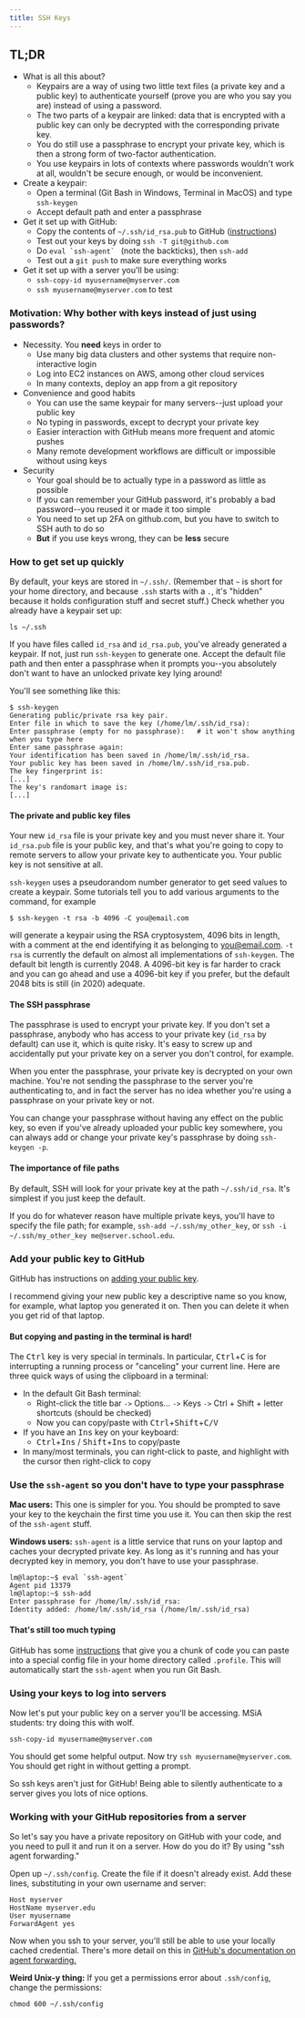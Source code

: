 ```yaml
---
title: SSH Keys
---
```


## TL;DR

- What is all this about?
    - Keypairs are a way of using two little text files (a private key and a public key) to authenticate yourself (prove you are who you say you are) instead of using a password.
    - The two parts of a keypair are linked: data that is encrypted with a public key can only be decrypted with the corresponding private key.
    - You do still use a passphrase to encrypt your private key, which is then a strong form of two-factor authentication.
    - You use keypairs in lots of contexts where passwords wouldn't work at all, wouldn't be secure enough, or would be inconvenient.
- Create a keypair:
    - Open a terminal (Git Bash in Windows, Terminal in MacOS) and type `ssh-keygen`
    - Accept default path and enter a passphrase
- Get it set up with GitHub:
    - Copy the contents of `~/.ssh/id_rsa.pub` to GitHub ([instructions](https://help.github.com/en/github/authenticating-to-github/adding-a-new-ssh-key-to-your-github-account))
    - Test out your keys by doing `ssh -T git@github.com`
    - Do ``eval `ssh-agent` `` (note the backticks), then `ssh-add`
    - Test out a `git push` to make sure everything works
- Get it set up with a server you'll be using:
    - `ssh-copy-id myusername@myserver.com`
    - `ssh myusername@myserver.com` to test

### Motivation: Why bother with keys instead of just using passwords?

- Necessity. You **need** keys in order to
	- Use many big data clusters and other systems that require non-interactive login
	- Log into EC2 instances on AWS, among other cloud services
	- In many contexts, deploy an app from a git repository
- Convenience and good habits
	- You can use the same keypair for many servers--just upload your public key
	- No typing in passwords, except to decrypt your private key
	- Easier interaction with GitHub means more frequent and atomic pushes
    - Many remote development workflows are difficult or impossible without using keys
- Security
	- Your goal should be to actually type in a password as little as possible
	- If you can remember your GitHub password, it's probably a bad password--you reused it or made it too simple
	- You need to set up 2FA on github.com, but you have to switch to SSH auth to do so
	- **But** if you use keys wrong, they can be **less** secure

### How to get set up quickly

By default, your keys are stored in `~/.ssh/`. (Remember that `~` is short for your home directory, and because `.ssh` starts with a `.`, it's "hidden" because it holds configuration stuff and secret stuff.) Check whether you already have a keypair set up:

```console
ls ~/.ssh
```

If you have files called `id_rsa` and `id_rsa.pub`, you've already generated a keypair. If not, just run `ssh-keygen` to generate one. Accept the default file path and then enter a passphrase when it prompts you--you absolutely don't want to have an unlocked private key lying around!

You'll see something like this:

```console
$ ssh-keygen
Generating public/private rsa key pair.
Enter file in which to save the key (/home/lm/.ssh/id_rsa):
Enter passphrase (empty for no passphrase):   # it won't show anything when you type here
Enter same passphrase again:
Your identification has been saved in /home/lm/.ssh/id_rsa.
Your public key has been saved in /home/lm/.ssh/id_rsa.pub.
The key fingerprint is:
[...]
The key's randomart image is:
[...]
```

#### The private and public key files

Your new `id_rsa` file is your private key and you must never share it. Your `id_rsa.pub` file is your public key, and that's what you're going to copy to remote servers to allow your private key to authenticate you. Your public key is not sensitive at all.

`ssh-keygen` uses a pseudorandom number generator to get seed values to create a keypair. Some tutorials tell you to add various arguments to the command, for example

`$ ssh-keygen -t rsa -b 4096 -C you@email.com`

will generate a keypair using the RSA cryptosystem, 4096 bits in length, with a comment at the end identifying it as belonging to you@email.com. `-t rsa` is currently the default on almost all implementations of `ssh-keygen`. The default bit length is currently 2048. A 4096-bit key is far harder to crack and you can go ahead and use a 4096-bit key if you prefer, but the default 2048 bits is still (in 2020) adequate.

#### The SSH passphrase

The passphrase is used to encrypt your private key. If you don't set a passphrase, anybody who has access to your private key (`id_rsa` by default) can use it, which is quite risky. It's easy to screw up and accidentally put your private key on a server you don't control, for example.

When you enter the passphrase, your private key is decrypted on your own machine. You're not sending the passphrase to the server you're authenticating to, and in fact the server has no idea whether you're using a passphrase on your private key or not.

You can change your passphrase without having any effect on the public key, so even if you've already uploaded your public key somewhere, you can always add or change your private key's passphrase by doing `ssh-keygen -p`.

#### The importance of file paths

By default, SSH will look for your private key at the path `~/.ssh/id_rsa`. It's simplest if you just keep the default.

If you do for whatever reason have multiple private keys, you'll have to specify the file path; for example, `ssh-add ~/.ssh/my_other_key`, or `ssh -i ~/.ssh/my_other_key me@server.school.edu`.

### Add your public key to GitHub

GitHub has instructions on [adding your public key](https://help.github.com/en/github/authenticating-to-github/adding-a-new-ssh-key-to-your-github-account).

I recommend giving your new public key a descriptive name so you know, for example, what laptop you generated it on. Then you can delete it when you get rid of that laptop.

#### But copying and pasting in the terminal is hard!

The <kbd>Ctrl</kbd> key is very special in terminals. In particular, <kbd>Ctrl</kbd>+<kbd>C</kbd> is for interrupting a running process or "canceling" your current line. Here are three quick ways of using the clipboard in a terminal:

- In the default Git Bash terminal:
    - Right-click the title bar `->` Options... `->` Keys `->` Ctrl + Shift + letter shortcuts (should be checked)
    - Now you can copy/paste with <kbd>Ctrl</kbd>+<kbd>Shift</kbd>+<kbd>C/V</Kbd>
- If you have an <kbd>Ins</kbd> key on your keyboard:
    - <kbd>Ctrl</kbd>+<kbd>Ins</kbd> / <kbd>Shift</kbd>+<kbd>Ins</kbd> to copy/paste
- In many/most terminals, you can right-click to paste, and highlight with the cursor then right-click to copy

### Use the `ssh-agent` so you don't have to type your passphrase

**Mac users:** This one is simpler for you. You should be prompted to save your key to the keychain the first time you use it. You can then skip the rest of the `ssh-agent` stuff.

**Windows users:** `ssh-agent` is a little service that runs on your laptop and caches your decrypted private key. As long as it's running and has your decrypted key in memory, you don't have to use your passphrase. 

```
lm@laptop:~$ eval `ssh-agent`
Agent pid 13379
lm@laptop:~$ ssh-add
Enter passphrase for /home/lm/.ssh/id_rsa:
Identity added: /home/lm/.ssh/id_rsa (/home/lm/.ssh/id_rsa)
```

#### That's still too much typing

GitHub has some [instructions](https://help.github.com/en/github/authenticating-to-github/working-with-ssh-key-passphrases#auto-launching-ssh-agent-on-git-for-windows) that give you a chunk of code you can paste into a special config file in your home directory called `.profile`. This will automatically start the `ssh-agent` when you run Git Bash.

### Using your keys to log into servers

Now let's put your public key on a server you'll be accessing. MSiA students: try doing this with wolf.

`ssh-copy-id myusername@myserver.com`

You should get some helpful output. Now try `ssh myusername@myserver.com`. You should get right in without getting a prompt.

So ssh keys aren't just for GitHub! Being able to silently authenticate to a server gives you lots of nice options.

### Working with your GitHub repositories from a server

So let's say you have a private repository on GitHub with your code, and you need to pull it and run it on a server. How do you do it? By using "ssh agent forwarding."

Open up `~/.ssh/config`. Create the file if it doesn't already exist. Add these lines, substituting in your own username and server:

```
Host myserver
HostName myserver.edu
User myusername
ForwardAgent yes
```

Now when you ssh to your server, you'll still be able to use your locally cached credential. There's more detail on this in [GitHub's documentation on agent forwarding.](https://developer.github.com/v3/guides/using-ssh-agent-forwarding/)

**Weird Unix-y thing:** If you get a permissions error about `.ssh/config`, change the permissions:

`chmod 600 ~/.ssh/config`
